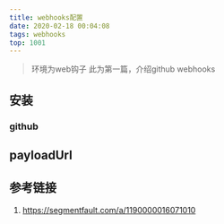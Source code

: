 ```yaml
---
title: webhooks配置
date: 2020-02-18 00:04:08
tags: webhooks
top: 1001
---
```


> 环境为web钩子
> 此为第一篇，介绍github webhooks

 <!-- more -->

## 安装
### github

## payloadUrl
## 	参考链接
1. https://segmentfault.com/a/1190000016071010

